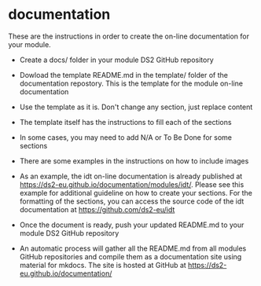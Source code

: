 # documentation
These are the instructions in order to create the on-line documentation for your module.

* Create a docs/ folder in your module DS2 GitHub repository

* Dowload the template README.md in the template/ folder of the documentation repostory. This is the template for the module on-line documentation

* Use the template as it is. Don't change any section, just replace content 

* The template itself has the instructions to fill each of the sections

* In some cases, you may need to add N/A or To Be Done for some sections

* There are some examples in the instructions on how to include images

* As an example, the idt on-line documentation is already published at <https://ds2-eu.github.io/documentation/modules/idt/>. Please see this example for additional guideline on how to create your sections. For the formatting of the sections, you can access the source code of the idt documentation at <https://github.com/ds2-eu/idt>

* Once the document is ready, push your updated README.md to your module DS2 GitHub repository

* An automatic process will gather all the README.md from all modules GitHub repositories and compile them as a documentation site using material for mkdocs. The site is hosted at GitHub at <https://ds2-eu.github.io/documentation/>
